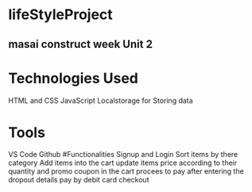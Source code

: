 # lifeStyleProject

## masai construct week Unit 2

# Technologies Used
HTML and CSS
JavaScript
Localstorage for Storing data

# Tools
VS Code
Github
#Functionalities
Signup and Login
Sort items by there category
Add items into the cart
update items price according to their quantity and promo coupon in the cart
procees to pay after entering the dropout details
pay by debit card
checkout

